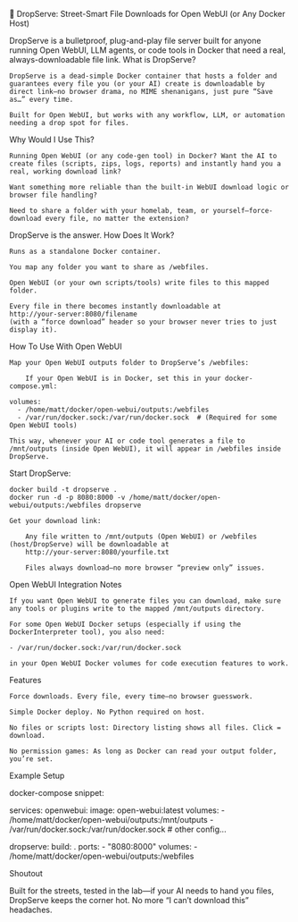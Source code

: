 🥾 DropServe: Street-Smart File Downloads for Open WebUI (or Any Docker Host)

DropServe is a bulletproof, plug-and-play file server built for anyone running Open WebUI, LLM agents, or code tools in Docker that need a real, always-downloadable file link.
What is DropServe?

    DropServe is a dead-simple Docker container that hosts a folder and guarantees every file you (or your AI) create is downloadable by direct link—no browser drama, no MIME shenanigans, just pure “Save as…” every time.

    Built for Open WebUI, but works with any workflow, LLM, or automation needing a drop spot for files.

Why Would I Use This?

    Running Open WebUI (or any code-gen tool) in Docker? Want the AI to create files (scripts, zips, logs, reports) and instantly hand you a real, working download link?

    Want something more reliable than the built-in WebUI download logic or browser file handling?

    Need to share a folder with your homelab, team, or yourself—force-download every file, no matter the extension?

DropServe is the answer.
How Does It Work?

    Runs as a standalone Docker container.

    You map any folder you want to share as /webfiles.

    Open WebUI (or your own scripts/tools) write files to this mapped folder.

    Every file in there becomes instantly downloadable at
    http://your-server:8080/filename
    (with a “force download” header so your browser never tries to just display it).

How To Use With Open WebUI

    Map your Open WebUI outputs folder to DropServe’s /webfiles:

        If your Open WebUI is in Docker, set this in your docker-compose.yml:

    volumes:
      - /home/matt/docker/open-webui/outputs:/webfiles
      - /var/run/docker.sock:/var/run/docker.sock  # (Required for some Open WebUI tools)

    This way, whenever your AI or code tool generates a file to /mnt/outputs (inside Open WebUI), it will appear in /webfiles inside DropServe.

Start DropServe:

    docker build -t dropserve .
    docker run -d -p 8080:8000 -v /home/matt/docker/open-webui/outputs:/webfiles dropserve

    Get your download link:

        Any file written to /mnt/outputs (Open WebUI) or /webfiles (host/DropServe) will be downloadable at
        http://your-server:8080/yourfile.txt

        Files always download—no more browser “preview only” issues.

Open WebUI Integration Notes

    If you want Open WebUI to generate files you can download, make sure any tools or plugins write to the mapped /mnt/outputs directory.

    For some Open WebUI Docker setups (especially if using the DockerInterpreter tool), you also need:

    - /var/run/docker.sock:/var/run/docker.sock

    in your Open WebUI Docker volumes for code execution features to work.

Features

    Force downloads. Every file, every time—no browser guesswork.

    Simple Docker deploy. No Python required on host.

    No files or scripts lost: Directory listing shows all files. Click = download.

    No permission games: As long as Docker can read your output folder, you’re set.

Example Setup

docker-compose snippet:

services:
  openwebui:
    image: open-webui:latest
    volumes:
      - /home/matt/docker/open-webui/outputs:/mnt/outputs
      - /var/run/docker.sock:/var/run/docker.sock
    # other config...

  dropserve:
    build: .
    ports:
      - "8080:8000"
    volumes:
      - /home/matt/docker/open-webui/outputs:/webfiles

Shoutout

Built for the streets, tested in the lab—if your AI needs to hand you files, DropServe keeps the corner hot.
No more “I can’t download this” headaches.

